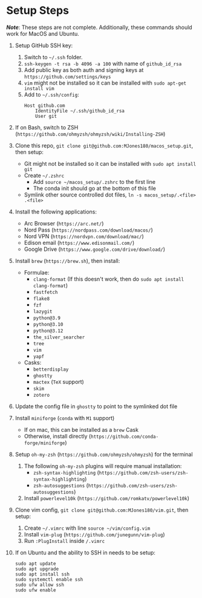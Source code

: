 # Setup Steps

***Note***: These steps are not complete. Additionally, these commands should work for MacOS and Ubuntu.

1. Setup GitHub SSH key:
    1. Switch to `~/.ssh` folder.
    2. `ssh-keygen -t rsa -b 4096 -a 100` with name of `github_id_rsa`
    3. Add public key as both auth and signing keys at `https://github.com/settings/keys`
    4. `vim` might not be installed so it can be installed with `sudo apt-get install vim`
    5. Add to `~/.ssh/config`:
        ```
        Host github.com
            IdentityFile ~/.ssh/github_id_rsa
            User git
        ```
2. If on Bash, switch to ZSH (`https://github.com/ohmyzsh/ohmyzsh/wiki/Installing-ZSH`)
3. Clone this repo, `git clone git@github.com:MJones180/macos_setup.git`, then setup:
    - Git might not be installed so it can be installed with `sudo apt install git`
    - Create `~/.zshrc`
        - Add `source ~/macos_setup/.zshrc` to the first line
        - The conda init should go at the bottom of this file
    - Symlink other source controlled dot files, `ln -s macos_setup/.<file> .<file>`
4. Install the following applications:
    - Arc Browser (`https://arc.net/`)
    - Nord Pass (`https://nordpass.com/download/macos/`)
    - Nord VPN (`https://nordvpn.com/download/mac/`)
    - Edison email (`https://www.edisonmail.com/`)
    - Google Drive (`https://www.google.com/drive/download/`)
5. Install `brew` (`https://brew.sh`), then install:
    - Formulae:
        - `clang-format` (If this doesn't work, then do `sudo apt install clang-format`)
        - `fastfetch`
        - `flake8`
        - `fzf`
        - `lazygit`
        - `python@3.9`
        - `python@3.10`
        - `python@3.12`
        - `the_silver_searcher`
        - `tree`
        - `vim`
        - `yapf`
    - Casks:
        - `betterdisplay`
        - `ghostty`
        - `mactex` (`TeX` support)
        - `skim`
        - `zotero`
6. Update the config file in `ghostty` to point to the symlinked dot file
7. Install `miniforge` (`conda` with `M1` support)
    - If on mac, this can be installed as a `brew` Cask
    - Otherwise, install directly (`https://github.com/conda-forge/miniforge`)
8. Setup `oh-my-zsh` (`https://github.com/ohmyzsh/ohmyzsh`) for the terminal
    1. The following `oh-my-zsh` plugins will require manual installation:
        - `zsh-syntax-highlighting` (`https://github.com/zsh-users/zsh-syntax-highlighting`)
        - `zsh-autosuggestions` (`https://github.com/zsh-users/zsh-autosuggestions`)
    2. Install `powerlevel10k` (`https://github.com/romkatv/powerlevel10k`)
9. Clone vim config, `git clone git@github.com:MJones180/vim.git`, then setup:
    1. Create `~/.vimrc` with line `source ~/vim/config.vim`
    2. Install `vim-plug` (`https://github.com/junegunn/vim-plug`)
    3. Run `:PlugInstall` inside `/.vimrc`
10. If on Ubuntu and the ability to SSH in needs to be setup:

        sudo apt update
        sudo apt upgrade
        sudo apt install ssh
        sudo systemctl enable ssh
        sudo ufw allow ssh
        sudo ufw enable
